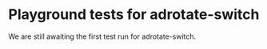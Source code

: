 # Playground tests for adrotate-switch
We are still awaiting the first test run for adrotate-switch.
